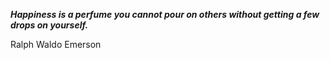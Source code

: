 _**Happiness is a perfume you cannot pour on others without getting a few drops on yourself.**_

Ralph Waldo Emerson